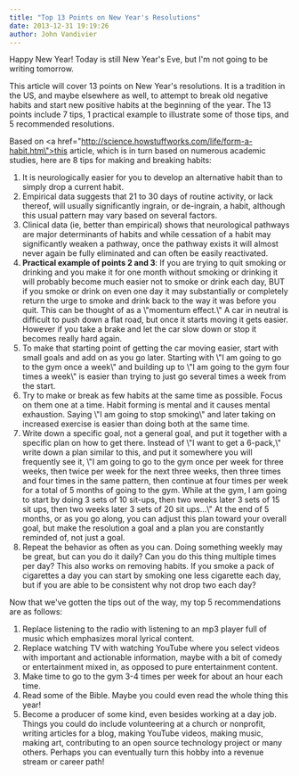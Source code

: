 ```yaml
---
title: "Top 13 Points on New Year's Resolutions"
date: 2013-12-31 19:19:26
author: John Vandivier
---
```




Happy New Year! Today is still New Year's Eve, but I'm not going to be writing tomorrow.

This article will cover 13 points on New Year's resolutions. It is a tradition in the US, and maybe elsewhere as well, to attempt to break old negative habits and start new positive habits at the beginning of the year. The 13 points include 7 tips, 1 practical example to illustrate some of those tips, and 5 recommended resolutions.

Based on <a href=\"http://science.howstuffworks.com/life/form-a-habit.htm\">this article</a>, which is in turn based on numerous academic studies, here are 8 tips for making and breaking habits:
<ol>
	<li>It is neurologically easier for you to develop an alternative habit than to simply drop a current habit.</li>
	<li>Empirical data suggests that 21 to 30 days of routine activity, or lack thereof, will usually significantly ingrain, or de-ingrain, a habit, although this usual pattern may vary based on several factors.</li>
	<li>Clinical data (ie, better than empirical) shows that neurological pathways are major determinants of habits and while cessation of a habit may significantly weaken a pathway, once the pathway exists it will almost never again be fully eliminated and can often be easily reactivated.</li>
	<li><strong>Practical example of points 2 and 3</strong>: If you are trying to quit smoking or drinking and you make it for one month without smoking or drinking it will probably become much easier not to smoke or drink each day, BUT if you smoke or drink on even one day it may substantially or completely return the urge to smoke and drink back to the way it was before you quit. This can be thought of as a \"momentum effect.\" A car in neutral is difficult to push down a flat road, but once it starts moving it gets easier. However if you take a brake and let the car slow down or stop it becomes really hard again.</li>
	<li>To make that starting point of getting the car moving easier, start with small goals and add on as you go later. Starting with \"I am going to go to the gym once a week\" and building up to \"I am going to the gym four times a week\" is easier than trying to just go several times a week from the start.</li>
	<li>Try to make or break as few habits at the same time as possible. Focus on them one at a time. Habit forming is mental and it causes mental exhaustion. Saying \"I am going to stop smoking\" and later taking on increased exercise is easier than doing both at the same time.</li>
	<li>Write down a specific goal, not a general goal, and put it together with a specific plan on how to get there. Instead of \"I want to get a 6-pack,\" write down a plan similar to this, and put it somewhere you will frequently see it, \"I am going to go to the gym once per week for three weeks, then twice per week for the next three weeks, then three times and four times in the same pattern, then continue at four times per week for a total of 5 months of going to the gym. While at the gym, I am going to start by doing 3 sets of 10 sit-ups, then two weeks later 3 sets of 15 sit ups, then two weeks later 3 sets of 20 sit ups...\" At the end of 5 months, or as you go along, you can adjust this plan toward your overall goal, but make the resolution a goal and a plan you are constantly reminded of, not just a goal.</li>
	<li>Repeat the behavior as often as you can. Doing something weekly may be great, but can you do it daily? Can you do this thing multiple times per day? This also works on removing habits. If you smoke a pack of cigarettes a day you can start by smoking one less cigarette each day, but if you are able to be consistent why not drop two each day?</li>
</ol>
Now that we've gotten the tips out of the way, my top 5 recommendations are as follows:
<ol>
	<li>Replace listening to the radio with listening to an mp3 player full of music which emphasizes moral lyrical content.</li>
	<li>Replace watching TV with watching YouTube where you select videos with important and actionable information, maybe with a bit of comedy or entertainment mixed in, as opposed to pure entertainment content.</li>
	<li>Make time to go to the gym 3-4 times per week for about an hour each time.</li>
	<li>Read some of the Bible. Maybe you could even read the whole thing this year!</li>
	<li>Become a producer of some kind, even besides working at a day job. Things you could do include volunteering at a church or nonprofit, writing articles for a blog, making YouTube videos, making music, making art, contributing to an open source technology project or many others. Perhaps you can eventually turn this hobby into a revenue stream or career path!</li>
</ol>